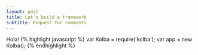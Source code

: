```yaml
---
layout: post
title: Let's build a framework
subtitle: Request for comments
---
```


Hola!
{% highlight javascript %}
    var Kolba = require('kolba');
    var app = new Kolba();
{% endhighlight %}
